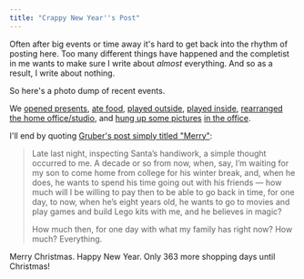 ```yaml
---
title: "Crappy New Year''s Post"
---
```

<p>Often after big events or time away it's hard to get back into the rhythm of posting here. Too many different things have happened and the completist in me wants to make sure I write about <em>almost</em> everything. And so as a result, I write about nothing.</p>
<p>So here's a photo dump of recent events.</p>
<p>We <a href="http://www.flickr.com/photos/lemon/6571433577/in/photostream">opened presents</a>, <a href="http://www.flickr.com/photos/lemon/6571422947/in/photostream">ate food</a>, <a href="http://www.flickr.com/photos/lemon/6615079425/in/photostream">played outside</a>, <a href="http://www.flickr.com/photos/lemon/6572997381/in/photostream">played inside</a>, <a href="http://www.flickr.com/photos/lemon/6597753707/in/photostream">rearranged the home office/studio</a>, and <a href="http://www.flickr.com/photos/lemon/6617158853/in/photostream">hung up some pictures</a> <a href="http://www.flickr.com/photos/lemon/6617158853/in/photostream">in the office</a>.</p>
<p>I'll end by quoting <a href="http://daringfireball.net/2011/12/merry">Gruber's post simply titled "Merry"</a>:</p>
<blockquote><p>
  Late last night, inspecting Santa’s handiwork, a simple thought occurred to me. A decade or so from now, when, say, I’m waiting for my son to come home from college for his winter break, and, when he does, he wants to spend his time going out with his friends — how much will I be willing to pay then to be able to go back in time, for one day, to now, when he’s eight years old, he wants to go to movies and play games and build Lego kits with me, and he believes in magic?</p>
<p>  How much then, for one day with what my family has right now? How much? Everything.
</p></blockquote>
<p>Merry Christmas. Happy New Year. Only 363 more shopping days until Christmas!</p>
